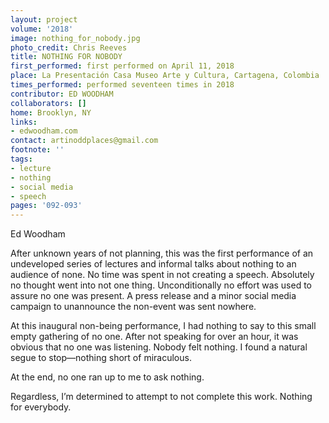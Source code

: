 ```yaml
---
layout: project
volume: '2018'
image: nothing_for_nobody.jpg
photo_credit: Chris Reeves
title: NOTHING FOR NOBODY
first_performed: first performed on April 11, 2018
place: La Presentación Casa Museo Arte y Cultura, Cartagena, Colombia
times_performed: performed seventeen times in 2018
contributor: ED WOODHAM
collaborators: []
home: Brooklyn, NY
links:
- edwoodham.com
contact: artinoddplaces@gmail.com
footnote: ''
tags:
- lecture
- nothing
- social media
- speech
pages: '092-093'
---
```


Ed Woodham

After unknown years of not planning, this was the first performance of an undeveloped series of lectures and informal talks about nothing to an audience of none. No time was spent in not creating a speech. Absolutely no thought went into not one thing. Unconditionally no effort was used to assure no one was present. A press release and a minor social media campaign to unannounce the non-event was sent nowhere.

At this inaugural non-being performance, I had nothing to say to this small empty gathering of no one. After not speaking for over an hour, it was obvious that no one was listening. Nobody felt nothing. I found a natural segue to stop—nothing short of miraculous.

At the end, no one ran up to me to ask nothing.

Regardless, I’m determined to attempt to not complete this work. Nothing for everybody.
